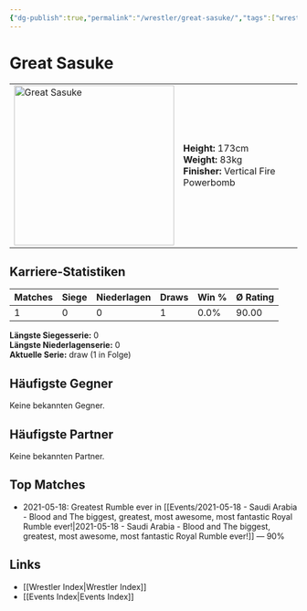 ```yaml
---
{"dg-publish":true,"permalink":"/wrestler/great-sasuke/","tags":["wrestler"],"noteIcon":"","created":"2025-08-11T09:33:18.924+02:00"}
---
```



# Great Sasuke

<table>
<tr>
<td><img src="Great Sasuke.png" width="280" alt="Great Sasuke"></td>
<td>
<b>Height:</b> 173cm<br>
<b>Weight:</b> 83kg<br>
<b>Finisher:</b> Vertical Fire Powerbomb<br>
</td>
</tr>
</table>

## Karriere-Statistiken

| Matches | Siege | Niederlagen | Draws | Win % | Ø Rating |
|---------|-------|-------------|-------|-------|-----------|
| 1 | 0 | 0 | 1 | 0.0% | 90.00 |

**Längste Siegesserie:** 0<br>**Längste Niederlagenserie:** 0<br>**Aktuelle Serie:** draw (1 in Folge)


## Häufigste Gegner
Keine bekannten Gegner.

## Häufigste Partner
Keine bekannten Partner.

## Top Matches
- 2021-05-18: Greatest Rumble ever in [[Events/2021-05-18 - Saudi Arabia - Blood and The biggest, greatest, most awesome, most fantastic Royal Rumble ever!\|2021-05-18 - Saudi Arabia - Blood and The biggest, greatest, most awesome, most fantastic Royal Rumble ever!]] — 90%

## Links
- [[Wrestler Index\|Wrestler Index]]
- [[Events Index\|Events Index]]

